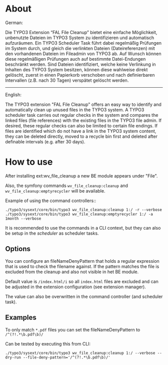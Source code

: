 # About

German:

Die TYPO3 Extension “FAL File Cleanup” bietet eine einfache Möglichkeit, unbenutzte Dateien im TYPO3 System zu identifizieren und automatisch aufzuräumen.
Ein TYPO3 Scheduler Task führt dabei regelmäßig Prüfungen im System durch, und gleich die verlinkten Dateien (Dateireferenzen) mit den vorhandenen Dateien im Fileadmin von TYPO3 ab. Auf Wunsch können diese regelmäßigen Prüfungen auch auf bestimmte Datei-Endungen beschränkt werden.
Sind Dateien identifiziert, welche keine Verlinkung in Inhalten des TYPO3 System besitzen, können diese wahlweise direkt gelöscht, zuerst in einen Papierkorb verschoben und nach definierbaren Intervallen (z.B. nach 30 Tagen) verspätet gelöscht werden.

---
English:

The TYPO3 extension "FAL File Cleanup" offers an easy way to identify and automatically clean up unused files in the TYPO3 system.
A TYPO3 scheduler task carries out regular checks in the system and compares the linked files (file references) with the existing files in the TYPO3 file admin. If desired, these regular checks can also be limited to certain file endings.
If files are identified which do not have a link in the TYPO3 system content, they can be deleted directly, moved to a recycle bin first and deleted after definable intervals (e.g. after 30 days).


# How to use

After installing ext:wv_file_cleanup a new BE module appears under "File".

Also, the symfony commands ``wv_file_cleanup:cleanup`` and
``wv_file_cleanup:emptyrecycler`` will be available.

Example of using the command controllers::

    ./typo3/sysext/core/bin/typo3 wv_file_cleanup:cleanup 1:/ -r --verbose
    ./typo3/sysext/core/bin/typo3 wv_file_cleanup:emptyrecycler 1:/ -a 1month --verbose

It is recommended to use the commands in a CLI context, but they can also be
setup in the _scheduler_ as scheduler tasks.

## Options

You can configure an fileNameDenyPattern that holds a regular expression that is used to check
the filename against. If the pattern matches the file is excluded from the cleanup and also not
visible in het BE module.

Default value is ``/index.html/i`` so all ``index.html`` files are excluded and can be adjusted
in the extension configuration (see extension manager).

The value can also be overwritten in the command controller (and scheduler task).


## Examples

To only match `*.pdf` files you can set the fileNameDenyPattern to ``/^(?!.*\b.pdf\b)/``

Can be tested by executing this from CLI:

    ./typo3/sysext/core/bin/typo3 wv_file_cleanup:cleanup 1:/ --verbose --dry-run --file-deny-pattern='/^(?!.*\b.pdf\b)/'
